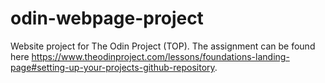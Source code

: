 # odin-webpage-project
Website project for The Odin Project (TOP). The assignment can be found here https://www.theodinproject.com/lessons/foundations-landing-page#setting-up-your-projects-github-repository. 